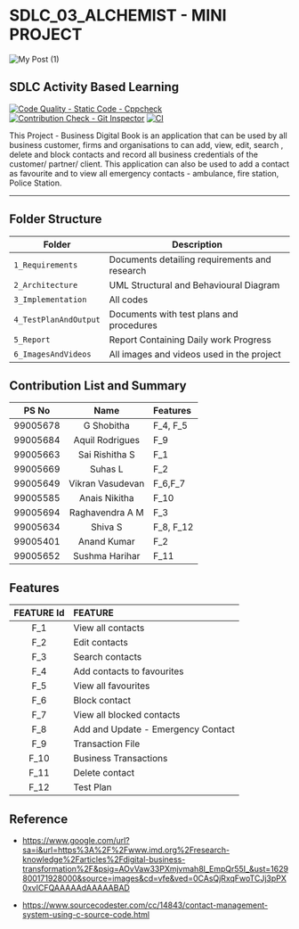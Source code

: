 # SDLC_03_ALCHEMIST - MINI PROJECT



![My Post (1)](https://user-images.githubusercontent.com/47855937/130431373-20d72c4b-12f6-4c5e-a1e6-f5fb312a7357.gif)

## SDLC Activity Based Learning
[![Code Quality - Static Code - Cppcheck](https://github.com/Shobzy/SDLC_03_ALCHEMIST/actions/workflows/Cpp_check.yml/badge.svg)](https://github.com/Shobzy/SDLC_03_ALCHEMIST/actions/workflows/Cpp_check.yml)  [![Contribution Check - Git Inspector](https://github.com/Shobzy/SDLC_03_ALCHEMIST/actions/workflows/git_inscpector.yml/badge.svg)](https://github.com/Shobzy/SDLC_03_ALCHEMIST/actions/workflows/git_inscpector.yml)  [![CI](https://github.com/Shobzy/SDLC_03_ALCHEMIST/actions/workflows/main.yml/badge.svg)](https://github.com/Shobzy/SDLC_03_ALCHEMIST/actions/workflows/main.yml)

This Project - Business Digital Book is an application that can be used by all business customer, firms and organisations to can add, view, edit, search , delete and block contacts and record all business credentials of the customer/ partner/ client. This application can also be used to add a contact as favourite and to view all emergency contacts - ambulance, fire station, Police Station. 

----
## Folder Structure
Folder               | Description
-------------------  | -----------------------------------------------
`1_Requirements`     | Documents detailing requirements and research
`2_Architecture`     | UML Structural and Behavioural Diagram
`3_Implementation`   | All codes 
`4_TestPlanAndOutput`| Documents with test plans and procedures
`5_Report`           | Report Containing Daily work Progress
`6_ImagesAndVideos`  | All images and videos used in the project

## Contribution List  and Summary
| **PS No**|**Name**|**Features**|
|:-------:|:------------:|:-----------------------|
|99005678|G Shobitha| F_4, F_5 |
|99005684| Aquil Rodrigues | F_9 |
|99005663| Sai Rishitha S | F_1 |
|99005669| Suhas L|F_2|
|99005649| Vikran Vasudevan|F_6,F_7|
|99005585| Anais Nikitha| F_10|
|99005694| Raghavendra A M|F_3|
|99005634| Shiva S|F_8, F_12|
|99005401|Anand Kumar| F_2 |
|99005652| Sushma Harihar| F_11|


## Features
| **FEATURE Id** | **FEATURE** |
|:---------:|:-----------------------------|
| F_1 | View all contacts|
| F_2 | Edit contacts |
| F_3 | Search contacts |
| F_4 | Add contacts to favourites |
| F_5 | View all favourites |
| F_6 | Block contact |
| F_7 | View all blocked contacts |
| F_8 | Add and Update - Emergency Contact |
| F_9 | Transaction File |
| F_10 | Business Transactions |
| F_11 | Delete contact |
|F_12| Test Plan|


## Reference

* https://www.google.com/url?sa=i&url=https%3A%2F%2Fwww.imd.org%2Fresearch-knowledge%2Farticles%2Fdigital-business-transformation%2F&psig=AOvVaw33PXmjvmah8l_EmpQr55I_&ust=1629800171928000&source=images&cd=vfe&ved=0CAsQjRxqFwoTCJj3pPX0xvICFQAAAAAdAAAAABAD

* https://www.sourcecodester.com/cc/14843/contact-management-system-using-c-source-code.html

